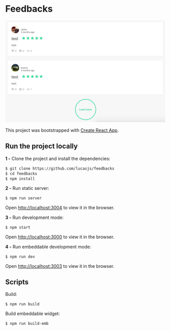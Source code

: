 # Feedbacks

![Screenshot](screenshot.png "Screenshot")

This project was bootstrapped with [Create React App](https://github.com/facebook/create-react-app).

## Run the project locally

**1 -** Clone the project and install the dependencies:

```
$ git clone https://github.com/lucasjs/feedbacks
$ cd feedbacks
$ npm install
```
**2 -** Run static server:

```
$ npm run server
```
Open [http://localhost:3004](http://localhost:3004) to view it in the browser.

**3 -** Run development mode:

```
$ npm start
```
Open [http://localhost:3000](http://localhost:3000) to view it in the browser.

**4 -** Run embeddable development mode:

```
$ npm run dev
```
Open [http://localhost:3003](http://localhost:3003) to view it in the browser.


## Scripts

Build:

```
$ npm run build
```

Build embeddable widget:

```
$ npm run build-emb
```
